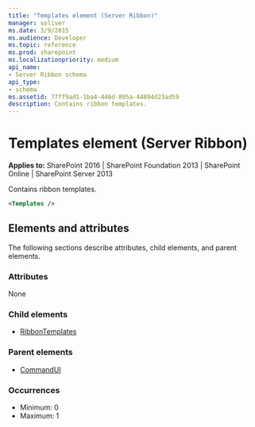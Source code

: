 ```yaml
---
title: "Templates element (Server Ribbon)"
manager: soliver
ms.date: 3/9/2015
ms.audience: Developer
ms.topic: reference
ms.prod: sharepoint
ms.localizationpriority: medium
api_name:
- Server Ribbon schema
api_type:
- schema
ms.assetid: 77ff9ad1-1ba4-446d-895a-44894d23ad59
description: Contains ribbon templates.
---
```


# Templates element (Server Ribbon)

**Applies to:** SharePoint 2016 | SharePoint Foundation 2013 | SharePoint Online | SharePoint Server 2013
  
Contains ribbon templates.
  
```XML
<Templates />
```

## Elements and attributes

The following sections describe attributes, child elements, and parent elements.

### Attributes

None

### Child elements

- [RibbonTemplates](ribbontemplates.md)
   
### Parent elements

- [CommandUI](commandui-element.md)
   
### Occurrences

- Minimum: 0
- Maximum: 1  
   

